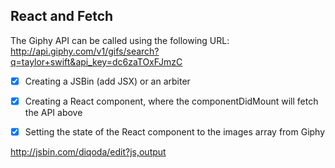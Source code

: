 
## React and Fetch

The Giphy API can be called using the following URL: http://api.giphy.com/v1/gifs/search?q=taylor+swift&api_key=dc6zaTOxFJmzC

- [x] Creating a JSBin (add JSX) or an arbiter
  
- [x] Creating a React component, where the componentDidMount will fetch the API above
  
- [x] Setting the state of the React component to the images array from Giphy

http://jsbin.com/diqoda/edit?js,output

